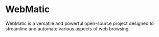 # WebMatic
WebMatic is a versatile and powerful open-source project designed to streamline and automate various aspects of web browsing.
